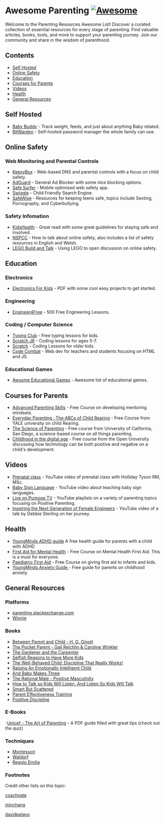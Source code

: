 # Awesome Parenting [![Awesome](https://awesome.re/badge-flat.svg)](https://awesome.re)
Welcome to the Parenting Resources Awesome List! Discover a curated collection of essential resources for every stage of parenting. Find valuable articles, books, tools, and more to support your parenting journey. Join our community and share in the wisdom of parenthood.
## Contents

- [Self Hosted](#self-hosted)
- [Online Safety](#online-safety)
- [Education](#education)
- [Courses for Parents](#courses-for-parents)
- [Videos](#videos)
- [Health](#health)
- [General Resources](#general-resources)

## Self Hosted
- [Baby Buddy](https://github.com/linuxserver/docker-babybuddy) - Track weight, feeds, and just about anything Baby related.
- [BitWarden](https://bitwarden.com/help/install-on-premise-linux/) - Self-hosted password manager the whole family can use.

## Online Safety
### Web Monitoring and Parental Controls
- [KeexyBox](https://keexybox.org/) - Web-based DNS and parental controls with a focus on child safety.
- [AdGuard](https://github.com/AdguardTeam/AdGuardHome) - General Ad Blocker with some nice blocking options.
- [Safe Surfer](https://gitlab.com/safesurfer/SafeSurfer-Android) - Mobile optimised web safety app.
- [Swiggle](https://swiggle.org.uk/) - Child Friendly Search Engine.
- [SafeWise](https://www.safewise.com/resources/internet-safety-for-teens/) - Resources for keeping teens safe, topics include Sexting, Pornography, and Cyberbullying.

### Safety Infomation
- [KidsHealth](https://kidshealth.org/en/parents/net-safety.html#:~:text=Never%20post%20or%20trade%20personal,parent%20approval%20and%2For%20supervision,) - Great read with some great guidelines for staying safe and involved.
- [NSPCC](https://www.nspcc.org.uk/keeping-children-safe/online-safety/talking-child-online-safety/) - How to talk about online safety, also includes a list of safety resources in English and Welsh.
- [LEGO Build and Talk](https://www.lego.com/en-gb/sustainability/children/buildandtalk?locale=en-gb&age-gate=grown_up&consent-modal=show) - Using LEGO to open discussion on online safety.
## Education
### Electronics
- [Electronics For Kids](https://archive.org/download/electronics-for-kids.-play-with-simple-circuits-and-experiment-with-electricity-pdfdrive/Electronics%20for%20Kids.%20%20Play%20with%20Simple%20Circuits%20and%20Experiment%20with%20Electricity%21%20%28%20PDFDrive%20%29.pdf) - PDF with some cool easy projects to get started.
  
### Engineering
- [Engineer4Free](https://www.engineer4free.com/) - 500 Free Engineering Lessons.

### Coding / Computer Science
- [Typing Club](https://www.typingclub.com/) -  Free typing lessons for kids.
- [Scratch JR](https://www.scratchjr.org/) -  Coding lessons for ages 5-7.
- [Scratch](https://www.scratch.org/) - Coding Lessons for older kids.
- [Code Combat](https://codecombat.com/play) - Web dev for teachers and students focusing on HTML and JS.

### Educational Games
- [Awsome Educational Games](https://github.com/yrgo/awesome-educational-games#readme) - Awesome list of educational games.

## Courses for Parents

- [Advanced Parenting Skills](https://alison.com/course/advanced-parenting-skills) - Free Course on developing mentoring mindsets.
- [Everyday Parenting : The ABCs of Child Rearing](https://www.coursera.org/learn/everyday-parenting) - Free Course from YALE university on child Rearing.
- [The Science of Parenting](https://www.edx.org/learn/parenting/the-university-of-california-san-diego-the-science-of-parenting) - Free course from University of California, San Diego, a science-based course on all things parenting.
- [Childhood in the digital age](https://www.open.edu/openlearn/education-development/childhood-the-digital-age/content-section-overview?active-tab=description-tab) - Free course from the Open University discussing how technology can be both positive and negative on a child's development.

## Videos
- [Prenatal class](https://www.youtube.com/watch?v=j7YucfJuziU) - YouTube video of prenatal class with Holliday Tyson RM, MSc.
- [Baby Sign Language](https://www.youtube.com/watch?v=UVKnVPRklCc) - YouTube video about teaching baby sign languages.
- [Live on Purpose TV](https://www.youtube.com/@LiveOnPurposeTV/playlists) - YouTube playlists on a variety of parenting topics focusing on Positive Parenting.
- [Inspiring the Next Generation of Female Engineers](https://youtu.be/FEeTLopLkEo) - YouTube video of a talk by Debbie Sterling on her journey.

## Health
- [YoungMinds ADHD guide](https://www.youngminds.org.uk/parent/parents-a-z-mental-health-guide/adhd/) A free health guide for parents with a child with ADHD
- [First Aid for Mental Health](https://alison.com/course/first-aid-for-mental-health) - Free Course on Mental Health First Aid. This is a must for everyone.
- [Paediatric First Aid](https://alison.com/course/paediatric-first-aid?gclid=Cj0KCQjwoeemBhCfARIsADR2QCtbwhhwgSVfHfp8LaJ91m1Rln3Jkn0yqGRVGVjJPAC-Ad8rI0T4T8QaAruUEALw_wcB) - Free Course on giving first aid to infants and kids.
- [YoungMinds Anxiety Guide ](https://www.youngminds.org.uk/parent/parents-a-z-mental-health-guide/anxiety/) - Free guide for parents on childhood anxiety

## General Resources
### Platforms
- [parenting.stackexchange.com](https://parenting.stackexchange.com/)
- [Winnie](https://winnie.com/)

### Books
- [Between Parent and Child - H. G. Ginott](https://www.goodreads.com/book/show/256004.Between_Parent_and_Child)
- [The Pocket Parent - Gail Reichlin & Caroline Winkler](https://www.goodreads.com/book/show/581287.The_Pocket_Parent)
- [The Gardener and the Carpenter](https://www.goodreads.com/book/show/28595855-the-gardener-and-the-carpenter)
- [Selfish Reasons to Have More Kids](https://www.goodreads.com/book/show/10266902-selfish-reasons-to-have-more-kids)
- [The Well-Behaved Child: Discipline That Really Works!](https://www.goodreads.com/book/show/6908356-the-well-behaved-child)
- [Raising An Emotionally Intelligent Child](https://www.goodreads.com/book/show/213186.Raising_An_Emotionally_Intelligent_Child)
- [And Baby Makes Three](https://www.goodreads.com/book/show/16083932-and-baby-makes-three)
- [The Rational Male - Positive Masculinity](https://www.goodreads.com/book/show/35832854-the-rational-male---positive-masculinity)
- [How to Talk so Kids Will Listen. And Listen So Kids Will Talk](https://www.goodreads.com/book/show/769016.How_to_Talk_So_Kids_Will_Listen_Listen_So_Kids_Will_Talk)
- [Smart But Scattered](https://www.goodreads.com/book/show/6053700-smart-but-scattered)
- [Parent Effectiveness Training](https://www.goodreads.com/book/show/165548.Parent_Effectiveness_Training)
- [Positive Discipline](https://amzn.to/2P9qgqU)

### E-Books
-[Unicef - The Art of Parenting](https://www.issa.nl/sites/default/files/pdf/Publications/cross%20sectoral/Resource%20Modules%20for%20Home%20Visitors%20Module%206.web_.pdf) - A PDF guide filled with great tips (check out the quiz)

  

### Techniques
- [Montessori](https://en.wikipedia.org/wiki/Montessori_education)
- [Waldorf](https://en.wikipedia.org/wiki/Waldorf_education)
- [Reggio Emilia](https://en.wikipedia.org/wiki/Reggio_Emilia_approach)

### Footnotes 
Credit other lists on this topic:

[coachnate](https://github.com/coachnate/awesome-parenting)

[minchang](https://github.com/minchang/awesome-parenting)

[davidpelayo](https://github.com/davidpelayo/awesome-parenting)
